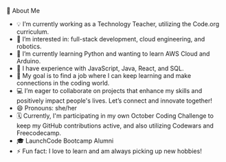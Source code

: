 🌟 About Me

- 💡 I’m currently working as a Technology Teacher, utilizing the Code.org curriculum.
- 👀 I’m interested in: full-stack development, cloud engineering, and robotics.
- 🌱 I’m currently learning Python and wanting to learn AWS Cloud and Arduino.
- 🌟 I have experience with JavaScript, Java, React, and  SQL.
- 🎯 My goal is to find a job where I can keep learning and make connections in the coding world.
- 💻 I’m eager to collaborate on projects that enhance my skills and positively impact people's lives. Let’s connect and innovate together!
- 😄 Pronouns: she/her
- 🗓️ Currently, I'm participating in my own October Coding Challenge to keep my GitHub contributions active, and also utilizing Codewars and Freecodecamp.
- 🎓 LaunchCode Bootcamp Alumni
- ⚡ Fun fact: I love to learn and am always picking up new hobbies!

<!---
Pell35/Pell35 is a ✨ special ✨ repository because its `README.md` (this file) appears on your GitHub profile.
You can click the Preview link to take a look at your changes.
--->








